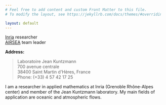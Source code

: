 ```yaml
---
# Feel free to add content and custom Front Matter to this file.
# To modify the layout, see https://jekyllrb.com/docs/themes/#overriding-theme-defaults

layout: default
---
```


[Inria](https://www.inria.fr/en) researcher   
[AIRSEA](https://team.inria.fr/airsea/en) team leader   


**Address:**
> Laboratoire Jean Kuntzmann  
> 700 avenue centrale   
> 38400 Saint Martin d'Hères, France  
> Phone: (+33) 4 57 42 17 25

I am a researcher in applied mathematics at Inria (Grenoble Rhône-Alpes center) and member of the Jean Kuntzmann laboratory. My main fields of application are oceanic and atmospheric flows.

